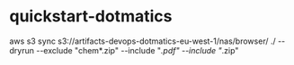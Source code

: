 # quickstart-dotmatics


aws s3 sync s3://artifacts-devops-dotmatics-eu-west-1/nas/browser/    ./ --dryrun --exclude "chem*.zip" --include "*.pdf" --include "*.zip"